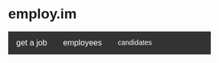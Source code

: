 <h1>employ.im</h1>

<link rel="stylesheet" href="https://cdnjs.cloudflare.com/ajax/libs/font-awesome/4.7.0/css/font-awesome.min.css">
<style>
* {
  box-sizing: border-box;
}
body {
  margin: 0;
}
.navbar {
  overflow: hidden;
  background-color: #333;
  font-family: Arial, Helvetica, sans-serif;
}
.navbar a {
  float: left;
  font-size: 16px;
  color: white;
  text-align: center;
  padding: 14px 16px;
  text-decoration: none;
}
.dropdown {
  float: left;
  overflow: hidden;
}
.dropdown .dropbtn {
  font-size: 16px;  
  border: none;
  outline: none;
  color: white;
  padding: 14px 16px;
  background-color: inherit;
  font: inherit;
  margin: 0;
}
.navbar a:hover, .dropdown:hover .dropbtn {
  background-color: red;
}
.dropdown-content {
  display: none;
  position: absolute;
  background-color: #f9f9f9;
  width: 100%;
  left: 0;
  box-shadow: 0px 8px 16px 0px rgba(0,0,0,0.2);
  z-index: 1;
}
.dropdown-content .header {
  background: red;
  padding: 16px;
  color: white;
}
.dropdown:hover .dropdown-content {
  display: block;
}
/* Create three equal columns that floats next to each other */
.column {
  float: left;
  width: 33.33%;
  padding: 10px;
  background-color: #ccc;
  height: 250px;
}
.column a {
  float: none;
  color: black;
  padding: 16px;
  text-decoration: none;
  display: block;
  text-align: left;
}
.column a:hover {
  background-color: #ddd;
}
/* Clear floats after the columns */
.row:after {
  content: "";
  display: table;
  clear: both;
}
/* Responsive layout - makes the three columns stack on top of each other instead of next to each other */
@media screen and (max-width: 600px) {
  .column {
    width: 100%;
    height: auto;
  }
}
</style>
<body>

<div class="navbar">
  <a href="#home">get a job</a>
  <a href="#news">employees</a>
  <div class="dropdown">
    <button class="dropbtn">candidates 
      <i class="fa fa-caret-down"></i>
    </button>
    <div class="dropdown-content">
      <div class="header">
      </div>   
      <div class="row">
        <div class="column">
          <h3>candidates</h3>
          <a href="#">start applying instantly</a>
          
        </div>
        <div class="column">
          <h3>getstarted</h3>
          <a href="#">job search<br>company search<br>create your cv<br>how it works</a>
          
         
        </div>
        <div class="column">
          <h3>find a job today</h3>
          <a href="#"><button type="button" class="btn btn-primary">log in</button><br>
  <button type="button" class="btn btn-primary">register</button>
  </a>
         
        </div>
      </div>
    </div>
  </div> 
</div>


 <style>
body, html {
  height: 100%;
  font-family: Arial, Helvetica, sans-serif;
}
* {
  box-sizing: border-box;
}
.bg-img {
  /* The image used */
  background-image: url("globe.jpg" );
  min-height: 380px;
  /* Center and scale the image nicely */
  background-position: center;
  background-repeat: no-repeat;
  background-size: cover;
  position: relative;
}
/* Add styles to the form container */
.container {
  position: absolute;
  right: 0;
  margin: 20px;
  max-width: 300px;
  padding: 16px;
  background-color: white;
}
/* Full-width input fields */
input[type=text], input[type=password] {
  width: 100%;
  padding: 15px;
  margin: 5px 0 22px 0;
  border: none;
  background: #f1f1f1;
}
input[type=text]:focus, input[type=password]:focus {
  background-color: #ddd;
  outline: none;
}
/* Set a style for the submit button */
.btn {
  background-color: #4CAF50;
  color: white;
  padding: 16px 20px;
  border: none;
  cursor: pointer;
  width: 100%;
  opacity: 0.9;
}
.btn:hover {
  opacity: 1;
}
</style>

<body>

<h2>Find the career you deserve</h2>
<div class="bg-img">
  <form action="/action_page.php" class="container">
    <h1>Login</h1>

    <label for="email"><b>keywords</b></label>
    <input type="text" placeholder="Enter keywords" name="email" required>

    <label for="psw"><b>company</b></label>
    <input type="password" placeholder="Enter company" name="psw" required>
     
    <label for="email"><b>job type</b></label>
    <input type="text" placeholder="Enter job type" name="email" required>


    <button type="submit" class="btn">find the job now</button>
  </form>
</div>

</body>


  
